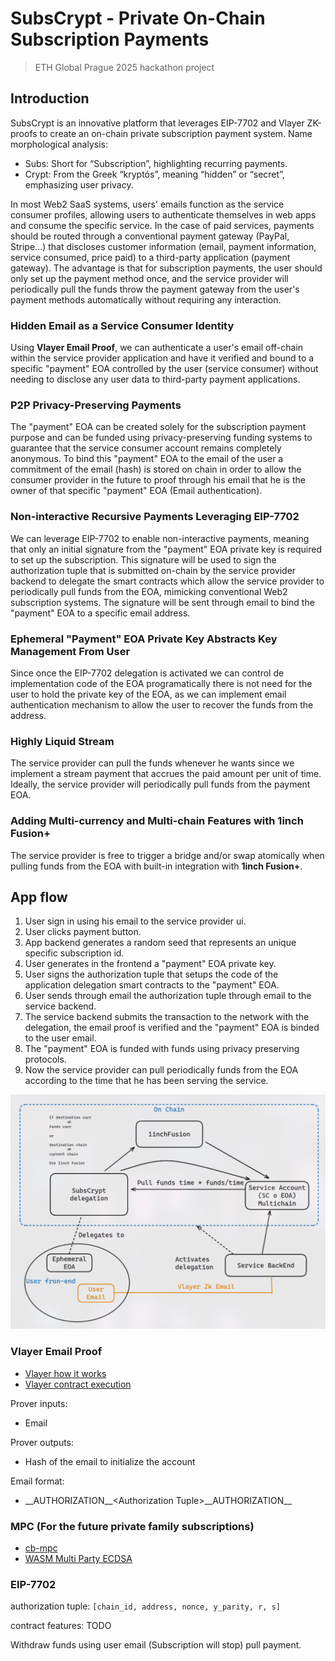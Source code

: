# SubsCrypt - Private On-Chain Subscription Payments
> ETH Global Prague 2025 hackathon project

## Introduction
SubsCrypt is an innovative platform that leverages EIP-7702 and Vlayer ZK-proofs to create an on-chain private subscription payment system. Name morphological analysis:
   - Subs: Short for “Subscription”, highlighting recurring payments.
   - Crypt: From the Greek “kryptós”, meaning “hidden” or “secret”, emphasizing user privacy.

In most Web2 SaaS systems, users' emails function as the service consumer profiles, allowing users to authenticate themselves in web apps and consume the specific service. In the case of paid services, payments should be routed through a conventional payment gateway (PayPal, Stripe...) that discloses customer information (email, payment information, service consumed, price paid) to a third-party application (payment gateway). The advantage is that for subscription payments, the user should only set up the payment method once, and the service provider will periodically pull the funds throw the payment gateway from the user's payment methods automatically without requiring any interaction.

### Hidden Email as a Service Consumer Identity
Using **Vlayer Email Proof**, we can authenticate a user's email off-chain within the service provider application and have it verified and bound to a specific "payment" EOA controlled by the user (service consumer) without needing to disclose any user data to third-party payment applications.

### P2P Privacy-Preserving Payments
The "payment" EOA can be created solely for the subscription payment purpose and can be funded using privacy-preserving funding systems to guarantee that the service consumer  account remains completely anonymous. To bind this "payment" EOA to the email of the user a commitment of the email (hash) is stored on chain in order to allow the consumer provider in the future to proof through his email that he is the owner of that specific "payment" EOA (Email authentication).

### Non-interactive Recursive Payments Leveraging EIP-7702
We can leverage EIP-7702 to enable non-interactive payments, meaning that only an initial signature from the "payment" EOA private key is required to set up the subscription. This signature will be used to sign the authorization tuple that is submitted on-chain by the service provider backend to delegate the smart contracts which allow the service provider to periodically pull funds from the EOA, mimicking conventional Web2 subscription systems. The signature will be sent through email to bind the "payment" EOA to a specific email address.

### Ephemeral "Payment" EOA Private Key Abstracts Key Management From User
Since once the EIP-7702 delegation is activated we can control de implementation code of the EOA programatically there is not need for the user to hold the private key of the EOA, as we can implement email authentication mechanism to allow the user to recover the funds from the address.

### Highly Liquid Stream
The service provider can pull the funds whenever he wants since we implement a stream payment that accrues the paid amount per unit of time. Ideally, the service provider will periodically pull funds from the payment EOA.

### Adding Multi-currency and Multi-chain Features with 1inch Fusion+
The service provider is free to trigger a bridge and/or swap atomically when pulling funds from the EOA with built-in integration with **1inch Fusion+**.


## App flow
1. User sign in using his email to the service provider ui.
2. User clicks payment button.
3. App backend generates a random seed that represents an unique specific subscription id.
4. User generates in the frontend a "payment" EOA private key.
5. User signs the authorization tuple that setups the code of the application delegation smart contracts to the "payment" EOA.
6. User sends through email the authorization tuple through email to the service backend.
7. The service backend submits the transaction to the network with the delegation, the email proof is verified and the "payment" EOA is binded to the user email.
8. The "payment" EOA is funded with funds using privacy preserving protocols.
9. Now the service provider can pull periodically funds from the EOA according to the time that he has been serving the service.

![System Schema](img/system-schema.png)


### Vlayer Email Proof
- [Vlayer how it works](https://book.vlayer.xyz/getting-started/how-it-works.html)
- [Vlayer contract execution](https://book.vlayer.xyz/getting-started/how-it-works.html#vlayer-contract-execution)

Prover inputs:
- Email

Prover outputs:
- Hash of the email to initialize the account

Email format:
-  \_\_AUTHORIZATION\_\_\<Authorization Tuple\>\_\_AUTHORIZATION\_\_

### MPC (For the future private family subscriptions)
- [cb-mpc](https://github.com/coinbase/cb-mpc)
- [WASM Multi Party ECDSA](https://github.com/CoinFabrik/wasm-multi-party-ecdsa)


### EIP-7702 
authorization tuple: `[chain_id, address, nonce, y_parity, r, s]`

contract features: TODO

Withdraw funds using user email (Subscription will stop)
pull payment.
